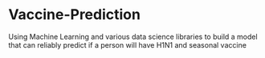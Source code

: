 # Vaccine-Prediction
Using Machine Learning and various data science libraries to build a model that can reliably predict if a person will have H1N1 and seasonal vaccine
